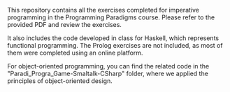 This repository contains all the exercises completed for imperative programming in the Programming Paradigms course. Please refer to the provided PDF and review the exercises.

It also includes the code developed in class for Haskell, which represents functional programming. The Prolog exercises are not included, as most of them were completed using an online platform.

For object-oriented programming, you can find the related code in the "Paradi_Progra_Game-Smaltalk-CSharp" folder, where we applied the principles of object-oriented design.
